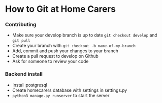 # How to Git at Home Carers

### Contributing

+ Make sure your develop branch is up to date ```git checkout develop``` and ```git pull```
+ Create your branch with ```git checkout -b name-of-my-branch```
+ Add, commit and push your changes to your branch
+ Create a pull request to develop on Github
+ Ask for someone to review your code

### Backend install

+ Install postgresql
+ Create homecarers database with settings in settings.py
+ ```python3 manage.py runserver``` to start the server

